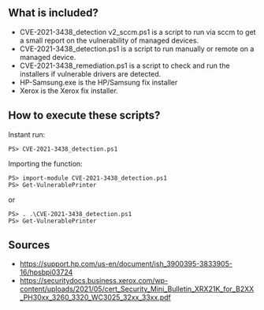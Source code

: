 ## What is included?
* CVE-2021-3438_detection v2_sccm.ps1 is a script to run via sccm to get a small report on the vulnerability of managed devices.
* CVE-2021-3438_detection.ps1 is a script to run manually or remote on a managed device.
* CVE-2021-3438_remediation.ps1 is a script to check and run the installers if vulnerable drivers are detected.
* HP-Samsung.exe is the HP/Samsung fix installer
* Xerox is the Xerox fix installer.

## How to execute these scripts?
Instant run:
```
PS> CVE-2021-3438_detection.ps1
```
Importing the function:
```
PS> import-module CVE-2021-3438_detection.ps1
PS> Get-VulnerablePrinter
```
or
```
PS> . .\CVE-2021-3438_detection.ps1
PS> Get-VulnerablePrinter
```

## Sources
* https://support.hp.com/us-en/document/ish_3900395-3833905-16/hpsbpi03724
* https://securitydocs.business.xerox.com/wp-content/uploads/2021/05/cert_Security_Mini_Bulletin_XRX21K_for_B2XX_PH30xx_3260_3320_WC3025_32xx_33xx.pdf
